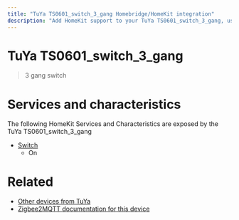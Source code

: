 ```yaml
---
title: "TuYa TS0601_switch_3_gang Homebridge/HomeKit integration"
description: "Add HomeKit support to your TuYa TS0601_switch_3_gang, using Homebridge, Zigbee2MQTT and homebridge-z2m."
---
```

<!---
This file has been GENERATED using src/docgen/docgen.ts
DO NOT EDIT THIS FILE MANUALLY!
-->
# TuYa TS0601_switch_3_gang
> 3 gang switch


# Services and characteristics
The following HomeKit Services and Characteristics are exposed by
the TuYa TS0601_switch_3_gang

* [Switch](../../switch.md)
  * On


# Related
* [Other devices from TuYa](../index.md#tuya)
* [Zigbee2MQTT documentation for this device](https://www.zigbee2mqtt.io/devices/TS0601_switch_3_gang.html)